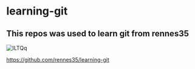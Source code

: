 # learning-git
## This repos was used to learn git from rennes35
![ILTQq](https://user-images.githubusercontent.com/86419333/144311158-4d1d92fe-8378-4128-a66c-79c370e06b77.png)

https://github.com/rennes35/learning-git
